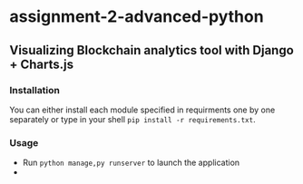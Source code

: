 # assignment-2-advanced-python
## Visualizing Blockchain analytics tool with Django + Charts.js

### Installation 
You can either install each module specified in requirments one by one separately or type in your shell ```pip install -r requirements.txt```.

### Usage
* Run ```python manage,py runserver``` to launch the application
*
